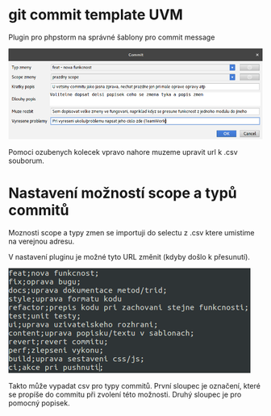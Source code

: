 # git commit template UVM

Plugin pro phpstorm na správné šablony pro commit message

![screen0](mdImages/0.png "screen0")

Pomoci ozubenych kolecek vpravo nahore muzeme upravit url k .csv souborum.

# Nastavení možností scope a typů commitů

Moznosti scope a typy zmen se importuji do selectu z .csv ktere umistime na verejnou adresu.

V nastavení pluginu je možné tyto URL změnit (kdyby došlo k přesunutí).

![screen1](mdImages/1.png "screen1")

Takto může vypadat csv pro typy commitů. První sloupec je označení, které se propíše do commitu při zvolení této možnosti. Druhý sloupec je pro pomocný popisek.